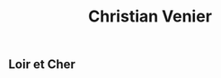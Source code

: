 ﻿---
title: Christian Venier
regio: Touraine
photo: venier.jpg
layout: wijnhuis 

wijnen:
    - naam:  Les Carteries’13
      ref:   
      app:   A.O.C. Cheverny
      type:  Blanc sec
      cep:   Sauv./Chardonnay
      prijs: €11.50
      
    - naam:  La Gautrie'04
      ref:   
      app:   A.O.C. Cheverny
      type:  Blanc sec oxidatif
      cep:   Sauvignon blanc
      prijs: €12.50
      opm:   De laatste flessen/Les dernières

    - naam:  Le Rouge de Madon’08
      ref:   Loi 0853
      app:   A.O.C. Cheverny
      type:  Rouge
      cep:   Gamay
      prijs: €8.76
      opm:   De laatste flessen/Les dernières
      
    - naam:  Les Hauts de Madon’10
      ref:   Loi 1031
      app:   A.O.C. Cheverny
      type:  Rouge
      cep:   Pinot noir/Gamay
      prijs: €10.50
      opm:   De laatste flessen/Les dernières

    - naam:  Les Hauts de Madon’11
      ref:   Loi 1137
      app:   A.O.C. Cheverny
      type:  Rouge
      cep:   Pinot noir/Gamay
      prijs: €11.00
      opm:   De laatste flessen/Les dernières

    - naam:  Le Clos des Carteries’09
      ref:   Loi 
      app:   A.O.C. Cheverny
      type:  Rouge
      cep:   Pinot noir/Gamay
      prijs: €10.50
      opm:   De laatste flessen/Les dernières

    - naam:  Le Clos des Carteries’10
      ref:   Loi  
      app:   A.O.C. Cheverny
      type:  Rouge
      cep:   Pinot noir/Gamay
      prijs: €10.50
      opm:   De laatste flessen/Les dernières
    
    - naam:  Le Clos des Carteries’11
      ref:   
      app:   A.O.C. Cheverny
      type:  Rouge
      cep:   Pinot noir/Gamay
      prijs: €11.50
    
    - naam:  Les Clos des Carteries'13
      ref:   
      app:   A.O.C. Cheverny
      type:  Rouge
      cep:   Pinot noir/Gamay
      prijs: €11.50
      
    - naam:  Les Cormiers'13
      ref:   Loi 1137
      app:   A.O.C. Cheverny
      type:  Rouge
      cep:   Pinot noir/Gamay
      prijs: €11.50
      
    - naam:  La Pierre aux Chiens’09
      ref:   Loi 0971
      app:   Vin de France
      type:  rood
      cep:   Pinot noir
      prijs: €12.00
      opm: De laatste flessen/Les dernières

    - naam:  La Pierre aux Chiens’11
      ref:   Loi 1142
      app:   Vin de France
      type:  rood
      cep:   Pinot noir
      prijs: €12.00
      
---
Loir et Cher
------------


